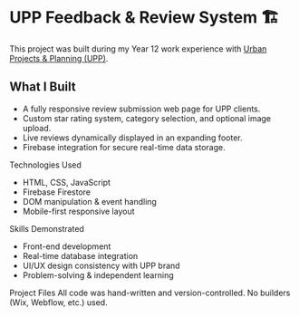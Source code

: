 # UPP Feedback & Review System 🏗

This project was built during my Year 12 work experience with [Urban Projects & Planning (UPP)](https://www.weareupp.co.uk/).

## What I Built
- A fully responsive review submission web page for UPP clients.
- Custom star rating system, category selection, and optional image upload.
- Live reviews dynamically displayed in an expanding footer.
- Firebase integration for secure real-time data storage.

 Technologies Used
- HTML, CSS, JavaScript
- Firebase Firestore
- DOM manipulation & event handling
- Mobile-first responsive layout

Skills Demonstrated
- Front-end development
- Real-time database integration
- UI/UX design consistency with UPP brand
- Problem-solving & independent learning


Project Files
All code was hand-written and version-controlled. No builders (Wix, Webflow, etc.) used.
